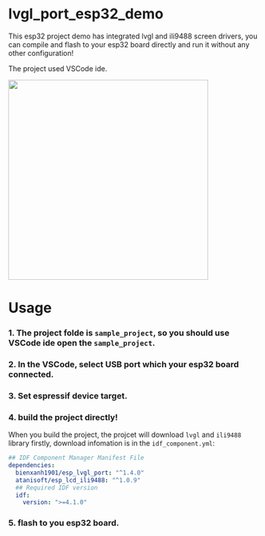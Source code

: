# lvgl_port_esp32_demo
This esp32 project demo has integrated lvgl and ili9488 screen drivers, you can compile and flash to your esp32 board directly and run it without any other configuration! 

  
The project used VSCode ide.  

<img src="https://github.com/GitHubWanglei/lvgl_port_esp32_demo/assets/16434720/fc1099ea-05b8-41cd-8b4c-553127f03a09" width="400"/>

# Usage
### 1. The project folde is `sample_project`, so you should use VSCode ide open the `sample_project`.
### 2. In the VSCode, select USB port which your esp32 board connected.
### 3. Set espressif device target.
### 4. build the project directly!
When you build the project, the projcet will download `lvgl` and `ili9488` library firstly, download infomation is in the `idf_component.yml`:
```yml
## IDF Component Manager Manifest File
dependencies:
  bienxanh1901/esp_lvgl_port: "^1.4.0"
  atanisoft/esp_lcd_ili9488: "^1.0.9"
  ## Required IDF version
  idf:
    version: ">=4.1.0"
```
### 5. flash to you esp32 board.
